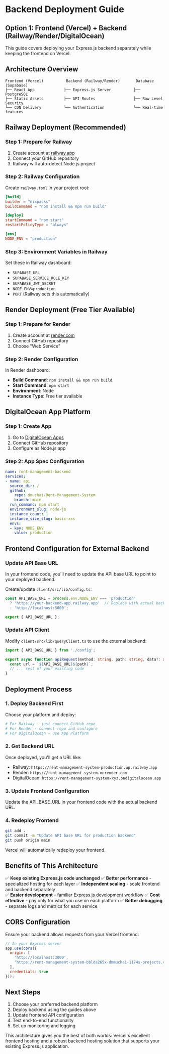 # Backend Deployment Guide

## Option 1: Frontend (Vercel) + Backend (Railway/Render/DigitalOcean)

This guide covers deploying your Express.js backend separately while keeping the frontend on Vercel.

## Architecture Overview

```
Frontend (Vercel)          Backend (Railway/Render)       Database (Supabase)
├── React App             ├── Express.js Server          ├── PostgreSQL
├── Static Assets         ├── API Routes                 ├── Row Level Security
└── CDN Delivery          └── Authentication             └── Real-time features
```

## Railway Deployment (Recommended)

### Step 1: Prepare for Railway
1. Create account at [railway.app](https://railway.app)
2. Connect your GitHub repository
3. Railway will auto-detect Node.js project

### Step 2: Railway Configuration
Create `railway.toml` in your project root:

```toml
[build]
builder = "nixpacks"
buildCommand = "npm install && npm run build"

[deploy]
startCommand = "npm start"
restartPolicyType = "always"

[env]
NODE_ENV = "production"
```

### Step 3: Environment Variables in Railway
Set these in Railway dashboard:
- `SUPABASE_URL`
- `SUPABASE_SERVICE_ROLE_KEY`
- `SUPABASE_JWT_SECRET`
- `NODE_ENV=production`
- `PORT` (Railway sets this automatically)

## Render Deployment (Free Tier Available)

### Step 1: Prepare for Render
1. Create account at [render.com](https://render.com)
2. Connect GitHub repository
3. Choose "Web Service"

### Step 2: Render Configuration
In Render dashboard:
- **Build Command**: `npm install && npm run build`
- **Start Command**: `npm start`
- **Environment**: Node
- **Instance Type**: Free tier available

## DigitalOcean App Platform

### Step 1: Create App
1. Go to [DigitalOcean Apps](https://cloud.digitalocean.com/apps)
2. Connect GitHub repository
3. Configure as Node.js app

### Step 2: App Spec Configuration
```yaml
name: rent-management-backend
services:
- name: api
  source_dir: /
  github:
    repo: dmuchai/Rent-Management-System
    branch: main
  run_command: npm start
  environment_slug: node-js
  instance_count: 1
  instance_size_slug: basic-xxs
  envs:
  - key: NODE_ENV
    value: production
```

## Frontend Configuration for External Backend

### Update API Base URL
In your frontend code, you'll need to update the API base URL to point to your deployed backend.

Create/update `client/src/lib/config.ts`:
```typescript
const API_BASE_URL = process.env.NODE_ENV === 'production' 
  ? 'https://your-backend-app.railway.app'  // Replace with actual backend URL
  : 'http://localhost:5000';

export { API_BASE_URL };
```

### Update API Client
Modify `client/src/lib/queryClient.ts` to use the external backend:
```typescript
import { API_BASE_URL } from './config';

export async function apiRequest(method: string, path: string, data?: any) {
  const url = `${API_BASE_URL}${path}`;
  // ... rest of your existing code
}
```

## Deployment Process

### 1. Deploy Backend First
Choose your platform and deploy:
```bash
# For Railway - just connect GitHub repo
# For Render - connect repo and configure
# For DigitalOcean - use App Platform
```

### 2. Get Backend URL
Once deployed, you'll get a URL like:
- Railway: `https://rent-management-system-production.up.railway.app`
- Render: `https://rent-management-system.onrender.com`
- DigitalOcean: `https://rent-management-system-xyz.ondigitalocean.app`

### 3. Update Frontend Configuration
Update the API_BASE_URL in your frontend code with the actual backend URL.

### 4. Redeploy Frontend
```bash
git add .
git commit -m "Update API base URL for production backend"
git push origin main
```
Vercel will automatically redeploy your frontend.

## Benefits of This Architecture

✅ **Keep existing Express.js code unchanged**
✅ **Better performance** - specialized hosting for each layer
✅ **Independent scaling** - scale frontend and backend separately  
✅ **Easier development** - familiar Express.js development workflow
✅ **Cost effective** - pay only for what you use on each platform
✅ **Better debugging** - separate logs and metrics for each service

## CORS Configuration

Ensure your backend allows requests from your Vercel frontend:

```javascript
// In your Express server
app.use(cors({
  origin: [
    'http://localhost:3000',
    'https://rent-management-system-bblda265x-dmmuchai-1174s-projects.vercel.app'
  ],
  credentials: true
}));
```

## Next Steps

1. Choose your preferred backend platform
2. Deploy backend using the guides above
3. Update frontend API configuration
4. Test end-to-end functionality
5. Set up monitoring and logging

This architecture gives you the best of both worlds: Vercel's excellent frontend hosting and a robust backend hosting solution that supports your existing Express.js application.